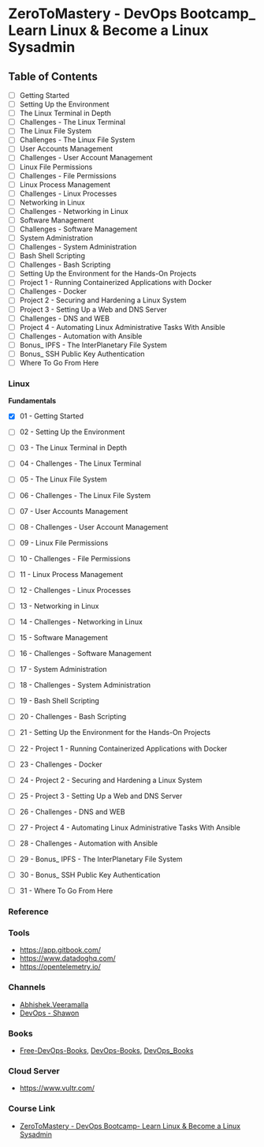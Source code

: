 # ZeroToMastery - DevOps Bootcamp_ Learn Linux & Become a Linux Sysadmin

## Table of Contents
- [ ] Getting Started
- [ ] Setting Up the Environment
- [ ] The Linux Terminal in Depth
- [ ] Challenges - The Linux Terminal
- [ ] The Linux File System
- [ ] Challenges - The Linux File System
- [ ] User Accounts Management
- [ ] Challenges - User Account Management
- [ ] Linux File Permissions
- [ ] Challenges - File Permissions
- [ ] Linux Process Management
- [ ] Challenges - Linux Processes
- [ ] Networking in Linux
- [ ] Challenges - Networking in Linux
- [ ] Software Management
- [ ] Challenges - Software Management
- [ ] System Administration
- [ ] Challenges - System Administration
- [ ] Bash Shell Scripting
- [ ] Challenges - Bash Scripting
- [ ] Setting Up the Environment for the Hands-On Projects
- [ ] Project 1 - Running Containerized Applications with Docker
- [ ] Challenges - Docker
- [ ] Project 2 - Securing and Hardening a Linux System
- [ ] Project 3 - Setting Up a Web and DNS Server
- [ ] Challenges - DNS and WEB
- [ ] Project 4 - Automating Linux Administrative Tasks With Ansible
- [ ] Challenges - Automation with Ansible
- [ ] Bonus_ IPFS - The InterPlanetary File System
- [ ] Bonus_ SSH Public Key Authentication
- [ ] Where To Go From Here

### Linux

**Fundamentals**
- [x] 01 - Getting Started
- [ ] 02 - Setting Up the Environment
- [ ] 03 - The Linux Terminal in Depth
- [ ] 04 - Challenges - The Linux Terminal
- [ ] 05 - The Linux File System
- [ ] 06 - Challenges - The Linux File System
- [ ] 07 - User Accounts Management
- [ ] 08 - Challenges - User Account Management
- [ ] 09 - Linux File Permissions
- [ ] 10 - Challenges - File Permissions
- [ ] 11 - Linux Process Management
- [ ] 12 - Challenges - Linux Processes
- [ ] 13 - Networking in Linux
- [ ] 14 - Challenges - Networking in Linux
- [ ] 15 - Software Management
- [ ] 16 - Challenges - Software Management
- [ ] 17 - System Administration
- [ ] 18 - Challenges - System Administration
- [ ] 19 - Bash Shell Scripting
- [ ] 20 - Challenges - Bash Scripting
- [ ] 21 - Setting Up the Environment for the Hands-On Projects
- [ ] 22 - Project 1 - Running Containerized Applications with Docker
- [ ] 23 - Challenges - Docker
- [ ] 24 - Project 2 - Securing and Hardening a Linux System
- [ ] 25 - Project 3 - Setting Up a Web and DNS Server
- [ ] 26 - Challenges - DNS and WEB
- [ ] 27 - Project 4 - Automating Linux Administrative Tasks With Ansible
- [ ] 28 - Challenges - Automation with Ansible
- [ ] 29 - Bonus_ IPFS - The InterPlanetary File System
- [ ] 30 - Bonus_ SSH Public Key Authentication
- [ ] 31 - Where To Go From Here



### Reference

### Tools
- https://app.gitbook.com/
- https://www.datadoghq.com/
- https://opentelemetry.io/

### Channels
- [Abhishek.Veeramalla](https://www.youtube.com/@AbhishekVeeramalla)
- [DevOps - Shawon](https://youtube.com/playlist?list=PLX5nkEGFYk_nrG1cUvwFv6PsgB6E3fpJL&si=pbsW2deSilRtWJr3)

### Books
- [Free-DevOps-Books](https://github.com/rootusercop/Free-DevOps-Books-1), [DevOps-Books](https://github.com/manjunath5496/DevOps-Books), [DevOps_Books](https://github.com/rohitg00/DevOps_Books)

### Cloud Server
- https://www.vultr.com/

### Course Link
- [ZeroToMastery - DevOps Bootcamp- Learn Linux & Become a Linux Sysadmin](https://zerotomastery.io/career-paths/become-a-devops-engineer/)